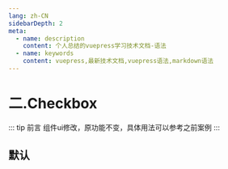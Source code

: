 ```yaml
---
lang: zh-CN
sidebarDepth: 2
meta:
  - name: description
    content: 个人总结的vuepress学习技术文档-语法
  - name: keywords
    content: vuepress,最新技术文档,vuepress语法,markdown语法
---
```


# 二.Checkbox

::: tip 前言
组件ui修改，原功能不变，具体用法可以参考之前案例
:::

## 默认

<preview path="./checkbox-default.vue"></preview>
